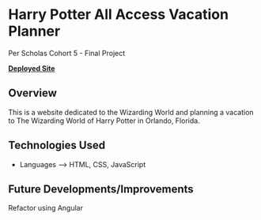 # Harry Potter All Access Vacation Planner
Per Scholas Cohort 5 - Final Project


[**Deployed Site**](https://adoring-lichterman-e313ca.netlify.com/)

## Overview
This is a website dedicated to the Wizarding World and planning a vacation to The Wizarding World of Harry Potter in Orlando, Florida.


## Technologies Used
- Languages --> HTML, CSS, JavaScript

## Future Developments/Improvements
Refactor using Angular